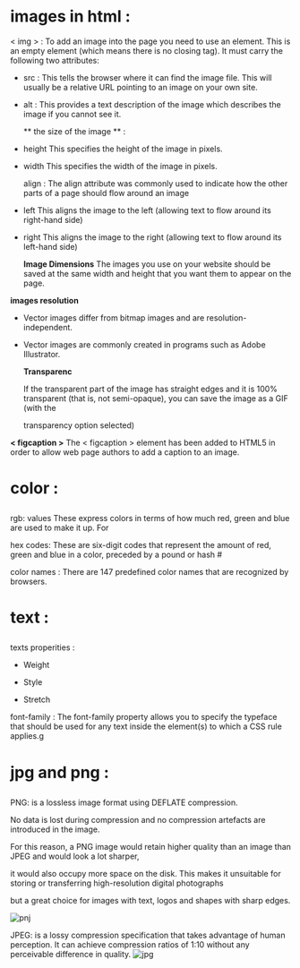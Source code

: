 # images in html : 
< img > : To add an image into the page you need to use an <img>element. This is an empty element (which means there is no closing tag). It must carry the 
 following two attributes: <P>
  * src : This tells the browser where it can find the image file. This will usually be a relative URL pointing to an image on your own site. <P>
  * alt : This provides a text description of the image which describes the image if you cannot see it.<P>
 ** the size of the image ** : <P>
  * height This specifies the height of the image in pixels.<P>
  * width  This specifies the width of the image in pixels.<P>
 align : The align attribute was commonly used to indicate how the other parts of a page should flow around an image<P>
  * left This aligns the image to the left (allowing text to flow around its right-hand side)<P>
  * right This aligns the image to the right (allowing text to flow around its left-hand side)<P>
 **Image Dimensions** The images you use on your website should be saved at the same width and height that you want them to appear on the page.<P>
  
  **images resolution**<P>
  * Vector images differ from bitmap images and are resolution-independent.<P>
  *  Vector images are commonly created in programs such as Adobe Illustrator.<P>
 **Transparenc**<P>
 If the transparent part of the image has straight edges and it is 100% transparent (that is, not semi-opaque), you can save the image as a GIF (with the <P>
 transparency option selected)<P>
 
 **< figcaption >** The < figcaption > element has been added to HTML5 in order to allow web page authors to add a caption to an image.<P>
# color :<P>
rgb: values These express colors in terms of how much red, green and blue are used to make it up. For <P>
hex codes: These are six-digit codes that represent the amount of red, green and blue in a color, preceded by a pound or hash # <P>
color names : There are 147 predefined color names that are recognized by browsers.<P>

# text :<P>
texts properities : <P>
* Weight<P>
*  Style <P>
*  Stretch<P>

font-family : The font-family property allows you to specify the typeface that should be used for any text inside the element(s) to which a CSS rule applies.g <P>

# jpg and png :<P>

PNG: is a lossless image format using DEFLATE compression. <P>
No data is lost during compression and no compression artefacts are introduced in the image.<P>
For this reason, a PNG image would retain higher quality than an image than JPEG and would look a lot sharper, <P>
it would also occupy more space on the disk. This makes it unsuitable for storing or transferring high-resolution digital photographs<P>
but a great choice for images with text, logos and shapes with sharp edges.<P>
![pnj](https://miro.medium.com/max/875/1*sD2tU56l8y1jF4BPQdWNYA.png)<P>

JPEG: is a lossy compression specification that takes advantage of human perception. It can achieve compression ratios of 1:10 without any perceivable difference in quality.
![jpg](https://miro.medium.com/max/875/1*HnECuWHjR2g4V7RAGmdmrg.jpeg)<P>

